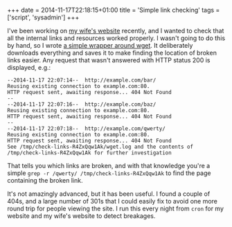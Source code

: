 +++
date = 2014-11-17T22:18:15+01:00
title = 'Simple link checking'
tags = ['script', 'sysadmin']
+++

I've been working on [my wife's website](http://www.arianetobin.ie/) recently,
and I wanted to check that all the internal links and resources worked properly.
I wasn't going to do this by hand, so I wrote [a simple wrapper around
wget](https://github.com/tobinjt/bin/blob/master/check-links).  It deliberately
downloads everything and saves it to make finding the location of broken links
easier.  Any request that wasn't answered with HTTP status 200 is displayed,
e.g.:

```
--2014-11-17 22:07:14--  http://example.com/bar/
Reusing existing connection to example.com:80.
HTTP request sent, awaiting response... 404 Not Found
--
--2014-11-17 22:07:16--  http://example.com/baz/
Reusing existing connection to example.com:80.
HTTP request sent, awaiting response... 404 Not Found
--
--2014-11-17 22:07:18--  http://example.com/qwerty/
Reusing existing connection to example.com:80.
HTTP request sent, awaiting response... 404 Not Found
See /tmp/check-links-R4ZxQqw1Ak/wget.log and the contents of /tmp/check-links-R4ZxQqw1Ak for further investigation
```

That tells you which links are broken, and with that knowledge you're a simple
`grep -r /qwerty/ /tmp/check-links-R4ZxQqw1Ak` to find the page containing the
broken link.

It's not amazingly advanced, but it has been useful.  I found a couple of 404s,
and a large number of 301s that I could easily fix to avoid one more round trip
for people viewing the site.  I run this every night from `cron` for my website
and my wife's website to detect breakages.
